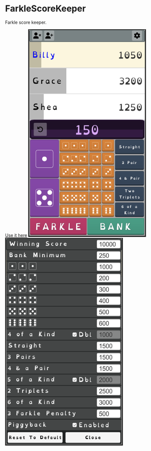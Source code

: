 # FarkleScoreKeeper

Farkle score keeper.    

[Use it here](https://williamrjackson.github.io/FarkleScore/index.html)
![screenshot](screenshot.PNG)
![settings screenshot](settings_screenshot.PNG)